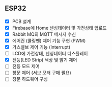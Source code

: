 ## ESP32

- [X] PCB 설계
- [X] Firebase에 Home 센싱데이터 및 가전상태 업로드
- [X] Rabbit MQ의 MQTT 메시지 수신
- [X] 에어컨 (쿨링팬) 제어 기능 구현 (PWM)
- [X] 가스밸브 제어 기능 (Interrupt)
- [ ] LCD에 가전상태, 센싱데이터 디스플레이
- [X] 전등(LED Strip) 색상 및 밝기 제어
- [ ] 전등 모드 제어
- [ ] 창문 제어 (서보 모터 구매 필요)
- [ ] 창문 하드웨어 구성
